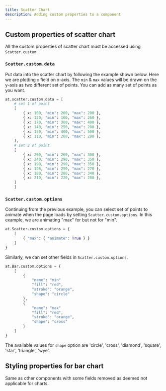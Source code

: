 ```yaml
---
title: Scatter Chart
description: Adding custom properties to a component
---
```


## Custom properties of scatter chart

All the custom properties of scatter chart must be accessed using `Scatter.custom`.

### `Scatter.custom.data`

Put data into the scatter chart by following the example shown below. Here we are plotting `x` field on x-axis. The `min` & `max` values will be drawn on the y-axis as two different set of points. You can add as many set of points as you want.

```python
at.scatter.custom.data = [
    # set 1 of point
    [
        { x: 100, "min": 200, "max": 200 },
        { x: 120, "min": 100, "max": 260 },
        { x: 170, "min": 300, "max": 400 },
        { x: 140, "min": 250, "max": 280 },
        { x: 150, "min": 400, "max": 500 },
        { x: 110, "min": 200, "max": 280 },
    ],
    # set 2 of point
    [
        { x: 200, "min": 260, "max": 300 },
        { x: 240, "min": 290, "max": 350 },
        { x: 190, "min": 290, "max": 350 },
        { x: 198, "min": 250, "max": 270 },
        { x: 180, "min": 280, "max": 340 },
        { x: 210, "min": 220, "max": 280 },
    ]
    ]
```

### `Scatter.custom.options`

Continuing from the previous example, you can select set of points to animate when the page loads by setting `Scatter.custom.options`. In this example, we are animating "max" for but not for "min".

```python
at.Scatter.custom.options = {
    [
        { "max": { "animate": True } }
    ]
}
```

Similarly, we can set other fields in `Scatter.custom.options`.

```python
at.Bar.custom.options = {
    [
        {
            "name": "min"
            "fill": "red",
            "stroke": "orange",
            "shape": "circle"
        },
        {
            "name": "max"
            "fill": "red",
            "stroke": "orange",
            "shape": "cross"
        }
    ]
}
```

The available values for `shape` option are 'circle', 'cross', 'diamond', 'square', 'star', 'triangle', 'wye'.

## Styling properties for bar chart

Same as other components with some fields removed as deemed not applicable for charts.
